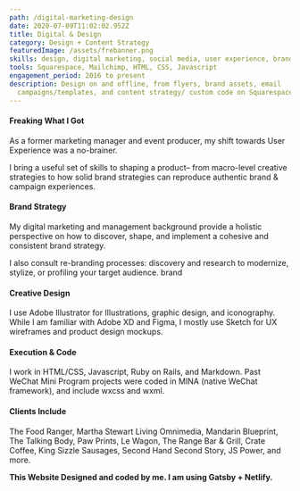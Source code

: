 ```yaml
---
path: /digital-marketing-design
date: 2020-07-09T11:02:02.952Z
title: Digital & Design
category: Design + Content Strategy
featuredImage: /assets/frebanner.png
skills: design, digital marketing, social media, user experience, brand strategy
tools: Squarespace, Mailchimp, HTML, CSS, Javascript
engagement_period: 2016 to present
description: Design on and offline, from flyers, brand assets, email
  campaigns/templates, and content strategy/ custom code on Squarespace.
---
```

#### Freaking What I Got

As a former marketing manager and event producer, my shift towards User Experience was a no-brainer.

I bring a useful set of skills to shaping a product– from macro-level creative strategies to how solid brand strategies can reproduce authentic brand & campaign experiences.

#### Brand Strategy 

My digital marketing and management background provide a holistic perspective on how to discover, shape, and implement a cohesive and consistent brand strategy.

I also consult re-branding processes: discovery and research to modernize, stylize, or profiling your target audience. brand

#### Creative Design 

I use Adobe Illustrator for Illustrations, graphic design, and iconography. While I am familiar with Adobe XD and Figma, I mostly use Sketch for UX wireframes and product design mockups.

#### Execution & Code

I work in HTML/CSS, Javascript, Ruby on Rails, and Markdown. Past WeChat Mini Program projects were coded in MINA (native WeChat framework), and include wxcss and wxml.

#### Clients Include 

The Food Ranger, Martha Stewart Living Omnimedia, Mandarin Blueprint, The Talking Body, Paw Prints, Le Wagon, The Range Bar & Grill, Crate Coffee, King Sizzle Sausages, Second Hand Second Story, JS Power, and more.

**This Website Designed and coded by me. I am using Gatsby + Netlify.**